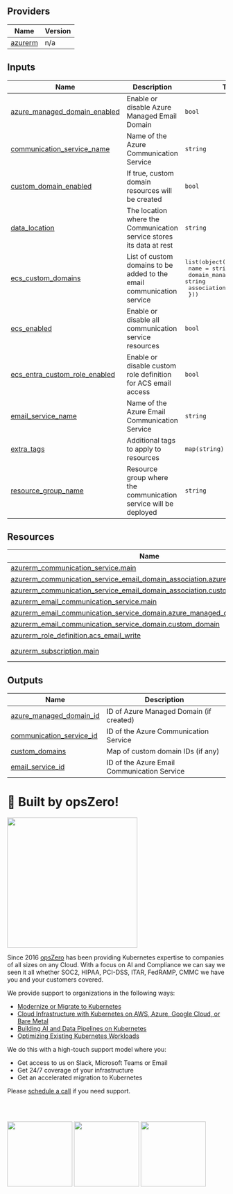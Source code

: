 <!-- BEGIN_TF_DOCS -->

## Providers

| Name | Version |
|------|---------|
| <a name="provider_azurerm"></a> [azurerm](#provider\_azurerm) | n/a |
## Inputs

| Name | Description | Type | Default | Required |
|------|-------------|------|---------|:--------:|
| <a name="input_azure_managed_domain_enabled"></a> [azure\_managed\_domain\_enabled](#input\_azure\_managed\_domain\_enabled) | Enable or disable Azure Managed Email Domain | `bool` | `false` | no |
| <a name="input_communication_service_name"></a> [communication\_service\_name](#input\_communication\_service\_name) | Name of the Azure Communication Service | `string` | n/a | yes |
| <a name="input_custom_domain_enabled"></a> [custom\_domain\_enabled](#input\_custom\_domain\_enabled) | If true, custom domain resources will be created | `bool` | `false` | no |
| <a name="input_data_location"></a> [data\_location](#input\_data\_location) | The location where the Communication service stores its data at rest | `string` | `"United States"` | no |
| <a name="input_ecs_custom_domains"></a> [ecs\_custom\_domains](#input\_ecs\_custom\_domains) | List of custom domains to be added to the email communication service | <pre>list(object({<br/>    name                = string<br/>    domain_management   = string<br/>    association_enabled = bool<br/>  }))</pre> | `[]` | no |
| <a name="input_ecs_enabled"></a> [ecs\_enabled](#input\_ecs\_enabled) | Enable or disable all communication service resources | `bool` | `true` | no |
| <a name="input_ecs_entra_custom_role_enabled"></a> [ecs\_entra\_custom\_role\_enabled](#input\_ecs\_entra\_custom\_role\_enabled) | Enable or disable custom role definition for ACS email access | `bool` | `true` | no |
| <a name="input_email_service_name"></a> [email\_service\_name](#input\_email\_service\_name) | Name of the Azure Email Communication Service | `string` | n/a | yes |
| <a name="input_extra_tags"></a> [extra\_tags](#input\_extra\_tags) | Additional tags to apply to resources | `map(string)` | `{}` | no |
| <a name="input_resource_group_name"></a> [resource\_group\_name](#input\_resource\_group\_name) | Resource group where the communication service will be deployed | `string` | n/a | yes |
## Resources

| Name | Type |
|------|------|
| [azurerm_communication_service.main](https://registry.terraform.io/providers/hashicorp/azurerm/latest/docs/resources/communication_service) | resource |
| [azurerm_communication_service_email_domain_association.azure_managed_domain](https://registry.terraform.io/providers/hashicorp/azurerm/latest/docs/resources/communication_service_email_domain_association) | resource |
| [azurerm_communication_service_email_domain_association.custom_domain](https://registry.terraform.io/providers/hashicorp/azurerm/latest/docs/resources/communication_service_email_domain_association) | resource |
| [azurerm_email_communication_service.main](https://registry.terraform.io/providers/hashicorp/azurerm/latest/docs/resources/email_communication_service) | resource |
| [azurerm_email_communication_service_domain.azure_managed_domain](https://registry.terraform.io/providers/hashicorp/azurerm/latest/docs/resources/email_communication_service_domain) | resource |
| [azurerm_email_communication_service_domain.custom_domain](https://registry.terraform.io/providers/hashicorp/azurerm/latest/docs/resources/email_communication_service_domain) | resource |
| [azurerm_role_definition.acs_email_write](https://registry.terraform.io/providers/hashicorp/azurerm/latest/docs/resources/role_definition) | resource |
| [azurerm_subscription.main](https://registry.terraform.io/providers/hashicorp/azurerm/latest/docs/data-sources/subscription) | data source |
## Outputs

| Name | Description |
|------|-------------|
| <a name="output_azure_managed_domain_id"></a> [azure\_managed\_domain\_id](#output\_azure\_managed\_domain\_id) | ID of Azure Managed Domain (if created) |
| <a name="output_communication_service_id"></a> [communication\_service\_id](#output\_communication\_service\_id) | ID of the Azure Communication Service |
| <a name="output_custom_domains"></a> [custom\_domains](#output\_custom\_domains) | Map of custom domain IDs (if any) |
| <a name="output_email_service_id"></a> [email\_service\_id](#output\_email\_service\_id) | ID of the Azure Email Communication Service |
# 🚀 Built by opsZero!

<a href="https://opszero.com"><img src="https://opszero.com/wp-content/uploads/2024/07/opsZero_logo_svg.svg" width="300px"/></a>

Since 2016 [opsZero](https://opszero.com) has been providing Kubernetes
expertise to companies of all sizes on any Cloud. With a focus on AI and
Compliance we can say we seen it all whether SOC2, HIPAA, PCI-DSS, ITAR,
FedRAMP, CMMC we have you and your customers covered.

We provide support to organizations in the following ways:

- [Modernize or Migrate to Kubernetes](https://opszero.com/solutions/modernization/)
- [Cloud Infrastructure with Kubernetes on AWS, Azure, Google Cloud, or Bare Metal](https://opszero.com/solutions/cloud-infrastructure/)
- [Building AI and Data Pipelines on Kubernetes](https://opszero.com/solutions/ai/)
- [Optimizing Existing Kubernetes Workloads](https://opszero.com/solutions/optimized-workloads/)

We do this with a high-touch support model where you:

- Get access to us on Slack, Microsoft Teams or Email
- Get 24/7 coverage of your infrastructure
- Get an accelerated migration to Kubernetes

Please [schedule a call](https://calendly.com/opszero-llc/discovery) if you need support.

<br/><br/>

<div style="display: block">
  <img src="https://opszero.com/wp-content/uploads/2024/07/aws-advanced.png" width="150px" />
  <img src="https://opszero.com/wp-content/uploads/2024/07/AWS-public-sector.png" width="150px" />
  <img src="https://opszero.com/wp-content/uploads/2024/07/AWS-eks.png" width="150px" />
</div>
<!-- END_TF_DOCS -->